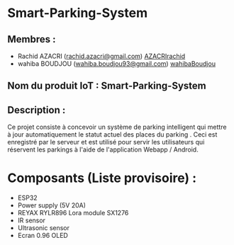 # Smart-Parking-System

## Membres :


* Rachid AZACRI (rachid.azacri@gmail.com) [AZACRIrachid](https://github.com/AZACRIrachid "AZACRIrachid")
* wahiba BOUDJOU (wahiba.boudjou93@gmail.com)  [wahibaBoudjou](https://github.com/wahibaBoudjou "Wahiba BOUDJOU")


## Nom du produit IoT : Smart-Parking-System
## Description :

Ce projet consiste à concevoir un système de parking intelligent qui  mettre à jour automatiquement le statut actuel des places du parking . Ceci est enregistré par le serveur et est utilisé pour servir les utilisateurs qui réservent les parkings à l'aide de l'application Webapp / Android.


# Composants (Liste provisoire) :
* ESP32
* Power supply (5V 20A)
* REYAX RYLR896 Lora module SX1276 
* IR sensor
* Ultrasonic sensor
* Ecran 0.96 OLED
